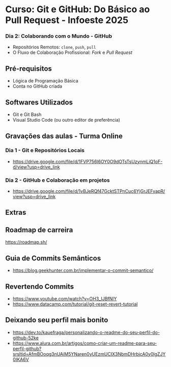 # Curso: Git e GitHub: Do Básico ao Pull Request - Infoeste 2025

### Dia 2: Colaborando com o Mundo - GitHub
* Repositórios Remotos: `clone`, `push`, `pull`
* O Fluxo de Colaboração Profissional: *Fork* e *Pull Request*

## Pré-requisitos
* Lógica de Programação Básica 
* Conta no GitHub criada 

## Softwares Utilizados
* Git e Git Bash 
* Visual Studio Code (ou outro editor de preferência)

## Gravações das aulas - Turma Online
### Dia 1 - Git e Repositórios Locais
- https://drive.google.com/file/d/1FVP756l6OY0O9dOTsTsUzynmLiQ1oF-d/view?usp=drive_link
### Dia 2 - GitHub e Colaboração em projetos
- https://drive.google.com/file/d/1vBJeRQf47GcktSTPnCuc6YjGrJEFvapR/view?usp=drive_link

## Extras

## Roadmap de carreira
https://roadmap.sh/

## Guia de Commits Semânticos
- https://blog.geekhunter.com.br/implementar-o-commit-semantico/

## Revertendo Commits
- https://www.youtube.com/watch?v=OH3_IJBfNlY
- https://www.datacamp.com/tutorial/git-reset-revert-tutorial

## Deixando seu perfil mais bonito
- https://dev.to/kauefraga/personalizando-o-readme-do-seu-perfil-do-github-52ke
- https://www.alura.com.br/artigos/como-criar-um-readme-para-seu-perfil-github?srsltid=AfmBOoqg3nUAiM5YNaren0yUEzmUCIX3NbmDHrbjcA0y0lgZJY0IKA6V
